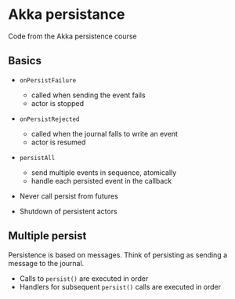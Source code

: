 # Akka persistance

Code from the Akka persistence course

## Basics
- ```onPersistFailure```
    - called when sending the event fails
    - actor is stopped
- ```onPersistRejected```
    - called when the journal falls to write an event
    - actor is resumed
- ```persistAll```
    - send multiple events in sequence, atomically
    - handle each persisted event in the callback
    
- Never call persist from futures
- Shutdown of persistent actors

## Multiple persist
Persistence is based on messages. Think of persisting as sending a message to the journal.

- Calls to ```persist()``` are executed in order
- Handlers for subsequent ```persist()``` calls are executed in order